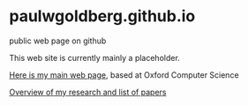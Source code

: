 # paulwgoldberg.github.io
public web page on github

This web site is currently mainly a placeholder.

<a href="http://www.cs.ox.ac.uk/people/paul.goldberg/index1.html">Here is my main web page</a>, based at Oxford Computer Science

<a href="http://www.cs.ox.ac.uk/people/paul.goldberg/publications.html">Overview of my research and list of papers</a>
